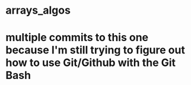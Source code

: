 # arrays_algos
# multiple commits to this one because I'm still trying to figure out how to use Git/Github with the Git Bash
